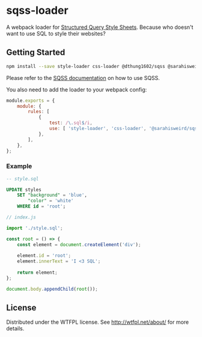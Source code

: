 # sqss-loader

A webpack loader for [Structured Query Style Sheets](https://dthung1602.github.io/sqss/). Because who doesn't want to
use SQL to style their websites?

## Getting Started

```bash
npm install --save style-loader css-loader @dthung1602/sqss @sarahisweird/sqss-loader
```

Please refer to the [SQSS documentation](https://dthung1602.github.io/sqss/documentation.html#supported-features) on how
to use SQSS.

You also need to add the loader to your webpack config:

```js
module.exports = {
    module: {
        rules: [
            {
                test: /\.sql$/i,
                use: [ 'style-loader', 'css-loader', '@sarahisweird/sqss-loader' ],
            },
        ],
    },
};
```

### Example

```sql
-- style.sql

UPDATE styles
    SET "background" = 'blue',
        "color" = 'white'
    WHERE id = 'root';
```

```js
// index.js

import './style.sql';

const root = () => {
    const element = document.createElement('div');
    
    element.id = 'root';
    element.innerText = 'I <3 SQL';
    
    return element;
};

document.body.appendChild(root());
```

## License

Distributed under the WTFPL license. See http://wtfpl.net/about/ for more details.
